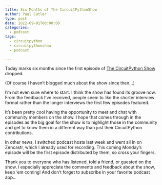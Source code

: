 ```yaml
---
title: Six Months of The CircuitPythonShow
author: Paul Cutler 
type: post 
date: 2022-09-01T06:00:00
categories:
  - podcast
tags:
  - circuitpython
  - circuitpythonshow
  - podcast

---
```

Today marks six months since the first episode of [The CircuitPython Show](https://circuitpythonshow.com) dropped.

(Of course I haven’t blogged much about the show since then…)

I’m not even sure where to start.  I think the show has found its groove now.  From the feedback I’ve received, people seem to like the shorter interview format rather than the longer interviews the first few episodes featured.

It’s been pretty cool having the opportunity to meet and chat with community members on the show. I hope that comes through in the episodes as the big goal for the show is to highlight those in the community and get to know them in a different way than just their CircuitPython contributions.

In other news, I switched podcast hosts last week and went all in on Zencastr, which I already used for recording.  This coming Monday’s episode will be the first episode distributed by them, so cross your fingers.

Thank you to everyone who has listened, told a friend, or guested on the show.  I especially appreciate the comments and feedback about the show, keep ‘em coming!  And don't forget to subscribe in your favorite podcast app...